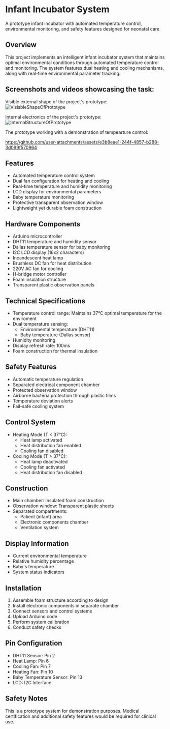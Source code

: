 # Infant Incubator System

A prototype infant incubator with automated temperature control, environmental monitoring, and safety features designed for neonatal care.

## Overview

This project implements an intelligent infant incubator system that maintains optimal environmental conditions through automated temperature control and monitoring. The system features dual heating and cooling mechanisms, along with real-time environmental parameter tracking.

## Screenshots and videos showcasing the task:

Visible external shape of the project's prototype:
![VisisbleShapeOfPrototype](https://github.com/user-attachments/assets/5b6ad20f-8be2-40f9-904c-e6429ff68702)

Internal electronics of the project's prototype:
![InternalStructureOfPrototype](https://github.com/user-attachments/assets/2f4ee370-ff66-4053-8279-c2d70da29d2d)

The prototype working with a demonstration of tempearture control:


https://github.com/user-attachments/assets/e3b8eae1-244f-4857-b288-3d099f570964




## Features

- Automated temperature control system
- Dual fan configuration for heating and cooling
- Real-time temperature and humidity monitoring
- LCD display for environmental parameters
- Baby temperature monitoring
- Protective transparent observation window
- Lightweight yet durable foam construction

## Hardware Components

- Arduino microcontroller
- DHT11 temperature and humidity sensor
- Dallas temperature sensor for baby monitoring
- I2C LCD display (16x2 characters)
- Incandescent heat lamp
- Brushless DC fan for heat distribution
- 220V AC fan for cooling
- H-bridge motor controller
- Foam insulation structure
- Transparent plastic observation panels

## Technical Specifications

- Temperature control range: Maintains 37°C optimal temperature for the enviroment
- Dual temperature sensing:
  - Environmental temperature (DHT11)
  - Baby temperature (Dallas sensor)
- Humidity monitoring
- Display refresh rate: 100ms
- Foam construction for thermal insulation

## Safety Features

- Automatic temperature regulation
- Separated electrical component chamber
- Protected observation window
- Airborne bacteria protection through plastic films
- Temperature deviation alerts
- Fail-safe cooling system

## Control System

- Heating Mode (T < 37°C):
  - Heat lamp activated
  - Heat distribution fan enabled
  - Cooling fan disabled
- Cooling Mode (T > 37°C):
  - Heat lamp deactivated
  - Cooling fan activated
  - Heat distribution fan disabled

## Construction

- Main chamber: Insulated foam construction
- Observation window: Transparent plastic sheets
- Separated compartments:
  - Patient (infant) area
  - Electronic components chamber
  - Ventilation system

## Display Information

- Current environmental temperature
- Relative humidity percentage
- Baby's temperature
- System status indicators

## Installation

1. Assemble foam structure according to design
2. Install electronic components in separate chamber
3. Connect sensors and control systems
4. Upload Arduino code
5. Perform system calibration
6. Conduct safety checks

## Pin Configuration

- DHT11 Sensor: Pin 2
- Heat Lamp: Pin 6
- Cooling Fan: Pin 7
- Heating Fan: Pin 10
- Baby Temperature Sensor: Pin 13
- LCD: I2C Interface

## Safety Notes

This is a prototype system for demonstration purposes. Medical certification and additional safety features would be required for clinical use.
